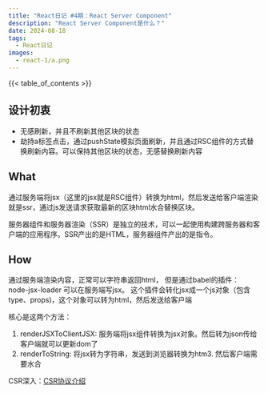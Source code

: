 ```yaml
---
title: "React日记 #4期：React Server Component"
description: "React Server Component是什么？"
date: 2024-08-18
tags:
  - React日记
images:
  - react-1/a.png
---
```


{{< table_of_contents >}}

## 设计初衷

- 无感刷新，并且不刷新其他区块的状态
- 劫持a标签点击，通过pushState模拟页面刷新，并且通过RSC组件的方式替换刷新内容。可以保持其他区块的状态，无感替换刷新内容

## What

通过服务端将jsx（这里的jsx就是RSC组件）转换为html，然后发送给客户端渲染就是ssr，通过js发送请求获取最新的区块html水合替换区块。

服务器组件和服务器渲染（SSR）是独立的技术，可以一起使用构建跨服务器和客户端的应用程序。SSR产出的是HTML，服务器组件产出的是指令。

## How

通过服务端渲染内容，正常可以字符串返回html， 但是通过babel的插件： node-jsx-loader 可以在服务端写jsx。 这个插件会转化jsx成一个js对象（包含type、props)，这个对象可以转为html，然后发送给客户端

核心是这两个方法：

1. renderJSXToClientJSX: 服务端将jsx组件转换为jsx对象。然后转为json传给客户端就可以更新dom了  
2. renderToString: 将jsx转为字符串，发送到浏览器转换为htm3. 然后客户端需要水合

CSR深入：[CSR协议介绍](https://juejin.cn/post/7244452476190752829)
